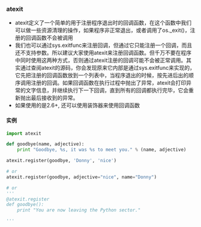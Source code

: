 ### atexit
- atexit定义了一个简单的用于注册程序退出时的回调函数，在这个函数中我们可以做一些资源清理的操作，如果程序非正常退出，或者调用了os._exit()，注册的回调函数不会被调用
- 我们也可以通过sys.exitfunc来注册回调，但通过它只能注册一个回调，而且还不支持参数。所以建议大家使用atexit来注册回调函数。但千万不要在程序中同时使用这两种方式，否则通过atexit注册的回调可能不会被正常调用。其实通过查阅atexit的源码，你会发现原来它内部是通过sys.exitfunc来实现的，它先把注册的回调函数放到一个列表中，当程序退出的时候，按先进后出的顺序调用注册的回调。如果回调函数在执行过程中抛出了异常，atexit会打印异常的文字信息，并继续执行下一下回调，直到所有的回调都执行完毕，它会重新抛出最后接收到的异常。
- 如果使用的是2.6+, 还可以使用装饰器来使用回调函数

#### 实例
```python
import atexit

def goodbye(name, adjective):
    print "Goodbye, %s, it was %s to meet you." % (name, adjective)

atexit.register(goodbye, 'Donny', 'nice')

# or
atexit.register(goodbye, adjective="nice", name="Donny")

# or
'''
@atexit.register
def goodbye():
    print "You are now leaving the Python sector."

'''
```